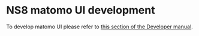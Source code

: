 # NS8 matomo UI development

To develop matomo UI please refer to [this section of the Developer manual](https://nethserver.github.io/ns8-core/ui/modules/#module-ui-development).
